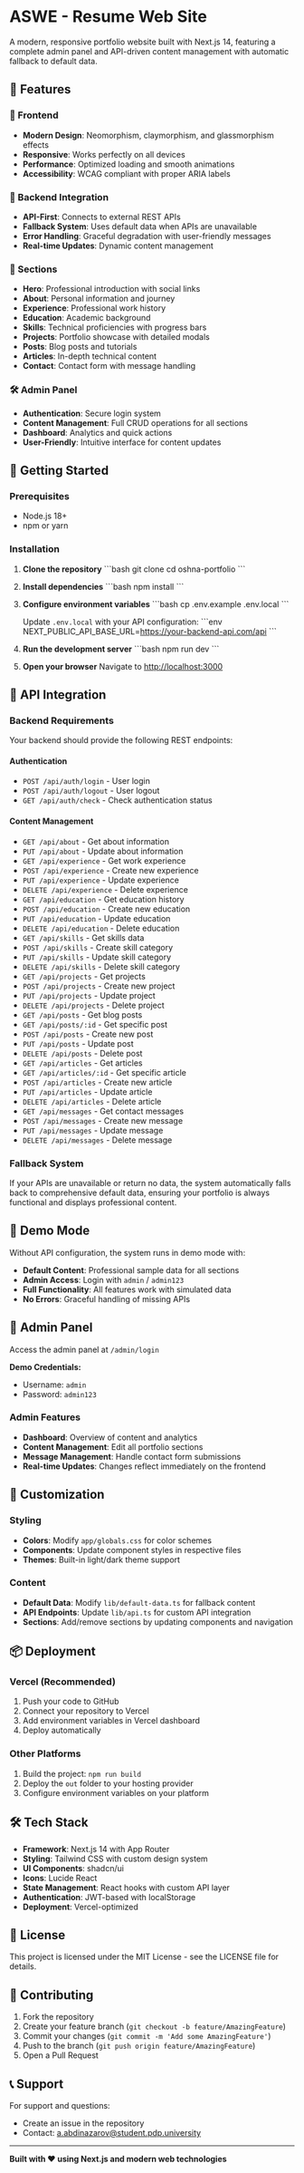 # ASWE - Resume Web Site

A modern, responsive portfolio website built with Next.js 14, featuring a complete admin panel and API-driven content management with automatic fallback to default data.

## 🌟 Features

### 🎨 Frontend
- **Modern Design**: Neomorphism, claymorphism, and glassmorphism effects
- **Responsive**: Works perfectly on all devices
- **Performance**: Optimized loading and smooth animations
- **Accessibility**: WCAG compliant with proper ARIA labels

### 🔧 Backend Integration
- **API-First**: Connects to external REST APIs
- **Fallback System**: Uses default data when APIs are unavailable
- **Error Handling**: Graceful degradation with user-friendly messages
- **Real-time Updates**: Dynamic content management

### 📱 Sections
- **Hero**: Professional introduction with social links
- **About**: Personal information and journey
- **Experience**: Professional work history
- **Education**: Academic background
- **Skills**: Technical proficiencies with progress bars
- **Projects**: Portfolio showcase with detailed modals
- **Posts**: Blog posts and tutorials
- **Articles**: In-depth technical content
- **Contact**: Contact form with message handling

### 🛠️ Admin Panel
- **Authentication**: Secure login system
- **Content Management**: Full CRUD operations for all sections
- **Dashboard**: Analytics and quick actions
- **User-Friendly**: Intuitive interface for content updates

## 🚀 Getting Started

### Prerequisites
- Node.js 18+ 
- npm or yarn

### Installation

1. **Clone the repository**
   \`\`\`bash
   git clone <repository-url>
   cd oshna-portfolio
   \`\`\`

2. **Install dependencies**
   \`\`\`bash
   npm install
   \`\`\`

3. **Configure environment variables**
   \`\`\`bash
   cp .env.example .env.local
   \`\`\`
   
   Update `.env.local` with your API configuration:
   \`\`\`env
   NEXT_PUBLIC_API_BASE_URL=https://your-backend-api.com/api
   \`\`\`

4. **Run the development server**
   \`\`\`bash
   npm run dev
   \`\`\`

5. **Open your browser**
   Navigate to [http://localhost:3000](http://localhost:3000)

## 🔗 API Integration

### Backend Requirements

Your backend should provide the following REST endpoints:

#### Authentication
- `POST /api/auth/login` - User login
- `POST /api/auth/logout` - User logout  
- `GET /api/auth/check` - Check authentication status

#### Content Management
- `GET /api/about` - Get about information
- `PUT /api/about` - Update about information
- `GET /api/experience` - Get work experience
- `POST /api/experience` - Create new experience
- `PUT /api/experience` - Update experience
- `DELETE /api/experience` - Delete experience
- `GET /api/education` - Get education history
- `POST /api/education` - Create new education
- `PUT /api/education` - Update education
- `DELETE /api/education` - Delete education
- `GET /api/skills` - Get skills data
- `POST /api/skills` - Create skill category
- `PUT /api/skills` - Update skill category
- `DELETE /api/skills` - Delete skill category
- `GET /api/projects` - Get projects
- `POST /api/projects` - Create new project
- `PUT /api/projects` - Update project
- `DELETE /api/projects` - Delete project
- `GET /api/posts` - Get blog posts
- `GET /api/posts/:id` - Get specific post
- `POST /api/posts` - Create new post
- `PUT /api/posts` - Update post
- `DELETE /api/posts` - Delete post
- `GET /api/articles` - Get articles
- `GET /api/articles/:id` - Get specific article
- `POST /api/articles` - Create new article
- `PUT /api/articles` - Update article
- `DELETE /api/articles` - Delete article
- `GET /api/messages` - Get contact messages
- `POST /api/messages` - Create new message
- `PUT /api/messages` - Update message
- `DELETE /api/messages` - Delete message

### Fallback System

If your APIs are unavailable or return no data, the system automatically falls back to comprehensive default data, ensuring your portfolio is always functional and displays professional content.

## 🎯 Demo Mode

Without API configuration, the system runs in demo mode with:
- **Default Content**: Professional sample data for all sections
- **Admin Access**: Login with `admin` / `admin123`
- **Full Functionality**: All features work with simulated data
- **No Errors**: Graceful handling of missing APIs

## 🔐 Admin Panel

Access the admin panel at `/admin/login`

**Demo Credentials:**
- Username: `admin`
- Password: `admin123`

### Admin Features
- **Dashboard**: Overview of content and analytics
- **Content Management**: Edit all portfolio sections
- **Message Management**: Handle contact form submissions
- **Real-time Updates**: Changes reflect immediately on the frontend

## 🎨 Customization

### Styling
- **Colors**: Modify `app/globals.css` for color schemes
- **Components**: Update component styles in respective files
- **Themes**: Built-in light/dark theme support

### Content
- **Default Data**: Modify `lib/default-data.ts` for fallback content
- **API Endpoints**: Update `lib/api.ts` for custom API integration
- **Sections**: Add/remove sections by updating components and navigation

## 📦 Deployment

### Vercel (Recommended)
1. Push your code to GitHub
2. Connect your repository to Vercel
3. Add environment variables in Vercel dashboard
4. Deploy automatically

### Other Platforms
1. Build the project: `npm run build`
2. Deploy the `out` folder to your hosting provider
3. Configure environment variables on your platform

## 🛠️ Tech Stack

- **Framework**: Next.js 14 with App Router
- **Styling**: Tailwind CSS with custom design system
- **UI Components**: shadcn/ui
- **Icons**: Lucide React
- **State Management**: React hooks with custom API layer
- **Authentication**: JWT-based with localStorage
- **Deployment**: Vercel-optimized

## 📄 License

This project is licensed under the MIT License - see the LICENSE file for details.

## 🤝 Contributing

1. Fork the repository
2. Create your feature branch (`git checkout -b feature/AmazingFeature`)
3. Commit your changes (`git commit -m 'Add some AmazingFeature'`)
4. Push to the branch (`git push origin feature/AmazingFeature`)
5. Open a Pull Request

## 📞 Support

For support and questions:
- Create an issue in the repository
- Contact: a.abdinazarov@student.pdp.university

---

**Built with ❤️ using Next.js and modern web technologies**
